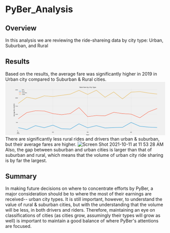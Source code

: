 # PyBer_Analysis
## Overview </br>
In this analysis we are reviewing the ride-shareing data by city type: Urban, Suburban, and Rural
## Results
Based on the results, the average fare was significantly higher in 2019 in Urban city compared to Suburban & Rural cities. 
<img src="/analysis/PyBer_fare_summary.png" wrap="true"> </br>
There are significantly less rural rides and drivers than urban & suburban, but their average fares are higher. 
![Screen Shot 2021-10-11 at 11 53 28 AM](https://user-images.githubusercontent.com/13009587/136840821-5e29d03b-4f5b-4d02-86fe-c7affac1b3f7.png) Also, the gap between suburban and urban cities is larger than that of suburban and rural, which means that the volume of urban city ride sharing is by far the largest.

## Summary
In making future decisions on where to concentrate efforts by PyBer, a major consideration should be to where the most of their earnings are received-- urban city types. It is still important, however, to understand the value of rural & suburban cities, but with the understanding that the volume will be less, in both drivers and riders. Therefore, maintaining an eye on classifications of cities (as cities grow, assumingly their types will grow as well) is important to maintain a good balance of where PyBer's attentions are focused.
